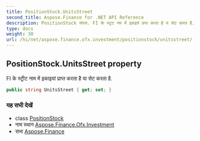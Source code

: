 ```yaml
---
title: PositionStock.UnitsStreet
second_title: Aspose.Finance for .NET API Reference
description: PositionStock संपत्त. FI के स्ट्रट नम में इकइयं प्रप्त करत है य सेट करत है.
type: docs
weight: 30
url: /hi/net/aspose.finance.ofx.investment/positionstock/unitsstreet/
---
```

## PositionStock.UnitsStreet property

FI के स्ट्रीट नाम में इकाइयां प्राप्त करता है या सेट करता है.

```csharp
public string UnitsStreet { get; set; }
```

### यह सभी देखें

* class [PositionStock](../)
* नाम स्थान [Aspose.Finance.Ofx.Investment](../../positionstock/)
* सभा [Aspose.Finance](../../../)


